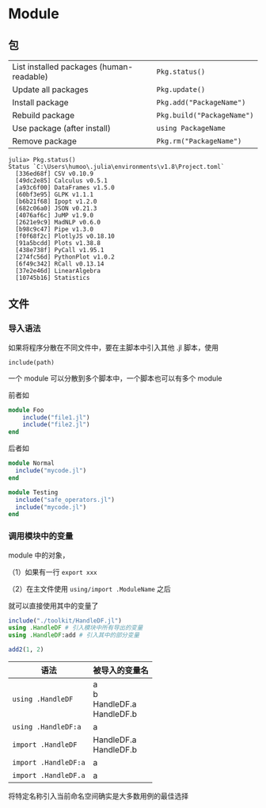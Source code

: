 

# Module

## 包



|                                          |                            |
| ---------------------------------------- | -------------------------- |
| List installed packages (human-readable) | `Pkg.status()`             |
| Update all packages                      | `Pkg.update()`             |
| Install package                          | `Pkg.add("PackageName")`   |
| Rebuild package                          | `Pkg.build("PackageName")` |
| Use package (after install)              | `using PackageName`        |
| Remove package                           | `Pkg.rm("PackageName")`    |



```shell
julia> Pkg.status()
Status `C:\Users\humoo\.julia\environments\v1.8\Project.toml`
  [336ed68f] CSV v0.10.9
  [49dc2e85] Calculus v0.5.1
  [a93c6f00] DataFrames v1.5.0
  [60bf3e95] GLPK v1.1.1
  [b6b21f68] Ipopt v1.2.0
  [682c06a0] JSON v0.21.3
  [4076af6c] JuMP v1.9.0
  [2621e9c9] MadNLP v0.6.0
  [b98c9c47] Pipe v1.3.0
  [f0f68f2c] PlotlyJS v0.18.10
  [91a5bcdd] Plots v1.38.8
  [438e738f] PyCall v1.95.1
  [274fc56d] PythonPlot v1.0.2
  [6f49c342] RCall v0.13.14
  [37e2e46d] LinearAlgebra
  [10745b16] Statistics
```



## 文件

### 导入语法

如果将程序分散在不同文件中，要在主脚本中引入其他 .jl 脚本，使用

`include(path)`

一个 module 可以分散到多个脚本中，一个脚本也可以有多个 module

前者如

```julia
module Foo
    include("file1.jl")
    include("file2.jl")
end
```

后者如

```julia
module Normal
  include("mycode.jl")
end 

module Testing
  include("safe_operators.jl")
  include("mycode.jl")
end
```

### 调用模块中的变量

module 中的对象，

（1）如果有一行 `export xxx`

（2）在主文件使用 `using/import .ModuleName` 之后

就可以直接使用其中的变量了

```julia
include("./toolkit/HandleDF.jl")
using .HandleDF # 引入模块中所有导出的变量
using .HandleDF:add # 引入其中的部分变量 

add2(1, 2)
```



| 语法                 | 被导入的变量名                           |
| -------------------- | ---------------------------------------- |
| `using .HandleDF`    | a<br />b<br />HandleDF.a<br />HandleDF.b |
| `using .HandleDF:a`  | a                                        |
| `import .HandleDF`   | HandleDF.a<br />HandleDF.b               |
| `import .HandleDF:a` | a                                        |
| `import .HandleDF.a` | a                                        |

将特定名称引入当前命名空间确实是大多数用例的最佳选择  
